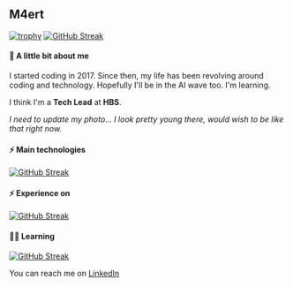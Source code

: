<!--
**m4ert/m4ert** is a ✨ _special_ ✨ repository because its `README.md` (this file) appears on your GitHub profile.

Here are some ideas to get you started:

- 🔭 I’m currently working on ...
- 🌱 I’m currently learning ...
- 👯 I’m looking to collaborate on ...
- 🤔 I’m looking for help with ...
- 💬 Ask me about ...
- 📫 How to reach me: ...
- 😄 Pronouns: ...
- ⚡ Fun fact: ...
-->

## M4ert
[![trophy](https://github-profile-trophy.vercel.app/?username=m4ert&title=Commits,Experience,Followers,PullRequest&theme=monokai&margin-w=5&no-bg=true)](https://github.com/ryo-ma/github-profile-trophy)
[![GitHub Streak](https://streak-stats.demolab.com?user=m4ert&theme=monokai&border_radius=1&card_width=440&background=EB545400)](https://git.io/streak-stats)

#### 👻 A little bit about me
I started coding in 2017. Since then, my life has been revolving around coding and technology.
Hopefully I'll be in the AI wave too. I'm learning.

I think I'm a **Tech Lead** at **HBS**.

*I need to update my photo...*
*I look pretty young there, would wish to be like that right now.*

#### ⚡ Main technologies
[![GitHub Streak](https://skillicons.dev/icons?i=cs,net,wasm,mysql,html,css,ts,js,jquery,git,github,postman,vscode&perline=8)](https://git.io/streak-stats)
  
#### ⚡ Experience on
[![GitHub Streak](https://skillicons.dev/icons?i=react,nextjs,nodejs,yarn,vercel,docker,kubernetes,firebase,redis&perline=8)](https://git.io/streak-stats)

#### 👨‍💻 Learning
[![GitHub Streak](https://skillicons.dev/icons?i=rust,sass,aws,graphql,jenkins,linux,ubuntu,opencv,prometheus&perline=8)](https://git.io/streak-stats)

You can reach me on [LinkedIn](https://www.linkedin.com/in/m4ert)
